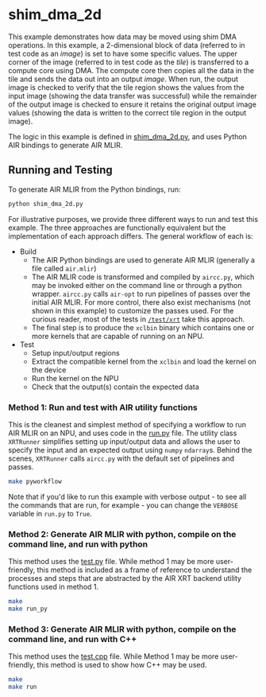 # shim_dma_2d

This example demonstrates how data may be moved using shim DMA operations. In this example, a 2-dimensional block of data (referred to in test code as an *image*) is set to have some specific values. The upper corner of the image (referred to in test code as the *tile*) is transferred to a compute core using DMA. The compute core then copies all the data in the tile and sends the data out into an output *image*. When run, the output image is checked to verify that the tile region shows the values from the input image (showing the data transfer was successful) while the remainder of the output image is checked to ensure it retains the original output image values (showing the data is written to the correct tile region in the output image).

The logic in this example is defined in [shim_dma_2d.py](shim_dma_2d.py), and uses Python AIR bindings to generate AIR MLIR.

## Running and Testing

To generate AIR MLIR from the Python bindings, run:
```bash
python shim_dma_2d.py
```

For illustrative purposes, we provide three different ways to run and test this example. The three approaches are functionally equivalent but the implementation of each approach differs. The general workflow of each is:
* Build
  * The AIR Python bindings are used to generate AIR MLIR (generally a file called ```air.mlir```)
  * The AIR MLIR code is transformed and compiled by ```aircc.py```, which may be invoked either on the command line or through a python wrapper. ```aircc.py``` calls ```air-opt``` to run pipelines of passes over the initial AIR MLIR. For more control, there also exist mechanisms (not shown in this example) to customize the passes used. For the curious reader, most of the tests in [```/test/xrt```](/test/xrt) take this approach.
  * The final step is to produce the ```xclbin``` binary which contains one or more kernels that are capable of running on an NPU.
* Test
  * Setup input/output regions
  * Extract the compatible kernel from the ```xclbin``` and load the kernel on the device
  * Run the kernel on the NPU
  * Check that the output(s) contain the expected data

### Method 1: Run and test with AIR utility functions

This is the cleanest and simplest method of specifying a workflow to run AIR MLIR on an NPU, and uses code in the [run.py](run.py) file. The utility class ```XRTRunner``` simplifies setting up input/output data and allows the user to specify the input and an expected output using ```numpy``` ```ndarray```s. Behind the scenes, ```XRTRunner``` calls ```aircc.py``` with the default set of pipelines and passes.
```bash
make pyworkflow
```

Note that if you'd like to run this example with verbose output - to see all the commands that are run, for example - you can change the ```VERBOSE``` variable in ```run.py``` to ```True```.

### Method 2: Generate AIR MLIR with python, compile on the command line, and run with python

This method uses the [test.py](test.py) file. While method 1 may be more user-friendly, this method is included as a frame of reference to understand the processes and steps that are abstracted by the AIR XRT backend utility functions used in method 1.

```bash
make
make run_py
```

### Method 3: Generate AIR MLIR with python, compile on the command line, and run with C++

This method uses the [test.cpp](test.cpp) file. While Method 1 may be more user-friendly, this method is used to show how C++ may be used.
```bash
make
make run
```